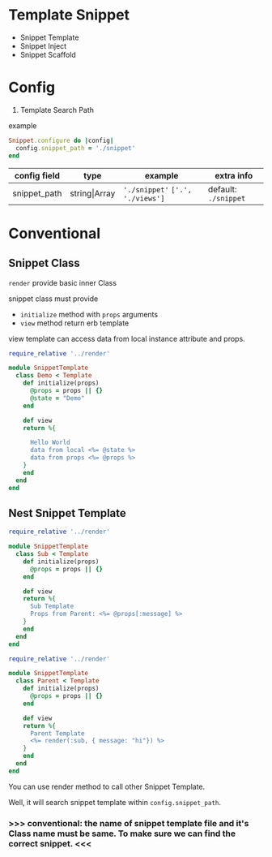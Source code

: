 # Template Snippet

* Snippet Template 
* Snippet Inject
* Snippet Scaffold


# Config

1. Template Search Path

example

```ruby
Snippet.configure do |config|
  config.snippet_path = './snippet'
end

```


| config field | type | example |extra info |
|----|----|----|----|
|snippet_path | string\|Array| `'./snippet'` `['.', './views']`| default: `./snippet` |


# Conventional


## Snippet Class

`render`  provide basic inner Class

snippet class must provide

* `initialize` method with `props` arguments
* `view` method return erb template

view template can access data from local instance attribute and props.


```ruby
require_relative '../render'

module SnippetTemplate
  class Demo < Template
    def initialize(props)
      @props = props || {}
      @state = "Demo"
    end

    def view
    return %{

      Hello World
      data from local <%= @state %>
      data from props <%= @props %>
    }
    end
  end
end
```

## Nest Snippet Template


```ruby
require_relative '../render'

module SnippetTemplate
  class Sub < Template
    def initialize(props)
      @props = props || {}
    end

    def view
    return %{
      Sub Template
      Props from Parent: <%= @props[:message] %>
    }
    end
  end
end
```

```ruby
require_relative '../render'

module SnippetTemplate
  class Parent < Template
    def initialize(props)
      @props = props || {}
    end

    def view
    return %{
      Parent Template
      <%= render(:sub, { message: "hi"}) %>
    }
    end
  end
end
```

You can use render method to call other Snippet Template.

Well, it will search snippet template within `config.snippet_path`.

### >>> conventional: the name of snippet template file and it's Class name must be same. To make sure we can find the correct snippet. <<<

